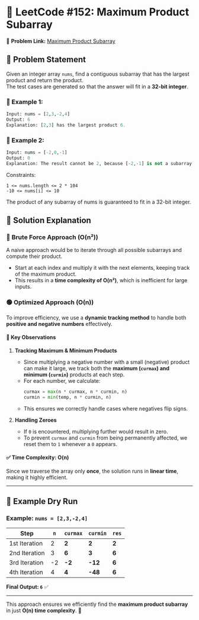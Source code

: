 # 📌 LeetCode #152: Maximum Product Subarray  
🔗 **Problem Link:** [Maximum Product Subarray](https://leetcode.com/problems/maximum-product-subarray/)  

## 🚀 Problem Statement  
Given an integer array `nums`, find a contiguous subarray that has the largest product and return the product.  
The test cases are generated so that the answer will fit in a **32-bit integer**.  

### 🔹 Example 1:  
```python
Input: nums = [2,3,-2,4]
Output: 6
Explanation: [2,3] has the largest product 6.
```
### 🔹 Example 2:  

```python
Input: nums = [-2,0,-1]
Output: 0
Explanation: The result cannot be 2, because [-2,-1] is not a subarray.
```
Constraints:
```
1 <= nums.length <= 2 * 104
-10 <= nums[i] <= 10
```
The product of any subarray of nums is guaranteed to fit in a 32-bit integer.

## 🚀 Solution Explanation  

### 🔴 **Brute Force Approach** (O(n²))  
A naive approach would be to iterate through all possible subarrays and compute their product.  
- Start at each index and multiply it with the next elements, keeping track of the maximum product.  
- This results in a **time complexity of O(n²)**, which is inefficient for large inputs.  

### 🟢 **Optimized Approach (O(n))**  
To improve efficiency, we use a **dynamic tracking method** to handle both **positive and negative numbers** effectively.  

#### 🔹 **Key Observations**  
1. **Tracking Maximum & Minimum Products**  
   - Since multiplying a negative number with a small (negative) product can make it large, we track both the **maximum (`curmax`) and minimum (`curmin`)** products at each step.  
   - For each number, we calculate:  
     ```python
     curmax = max(n * curmax, n * curmin, n)
     curmin = min(temp, n * curmin, n)
     ```
   - This ensures we correctly handle cases where negatives flip signs.  

2. **Handling Zeroes**  
   - If `0` is encountered, multiplying further would result in zero.  
   - To prevent `curmax` and `curmin` from being permanently affected, we reset them to `1` whenever a `0` appears.  

#### ✅ **Time Complexity: O(n)**  
Since we traverse the array only **once**, the solution runs in **linear time**, making it highly efficient.  

---

## 🔢 **Example Dry Run**  
### Example: `nums = [2,3,-2,4]`  

| Step | `n` | `curmax` | `curmin` | `res` |
|------|----|--------|--------|------|
| 1st Iteration | 2 | **2** | **2** | **2** |
| 2nd Iteration | 3 | **6** | **3** | **6** |
| 3rd Iteration | -2 | **-2** | **-12** | **6** |
| 4th Iteration | 4 | **4** | **-48** | **6** |

**Final Output: `6`** ✅  

---

This approach ensures we efficiently find the **maximum product subarray** in just **O(n) time complexity**. 🚀  
 
